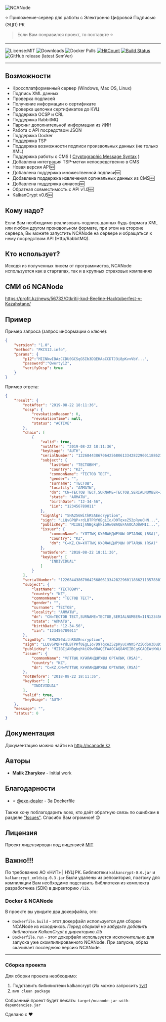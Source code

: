 
![NCANode](docs/NCANode.png)


⭐ Приложение-сервер для работы с Электронно Цифровой Подписью (ЭЦП) РК

> Если Вам понравился проект, то поставьте ⭐

---

![License:MIT](https://img.shields.io/badge/license-MIT-green.svg)
![Downloads](https://img.shields.io/github/downloads/malikzh/NCANode/total.svg)
![Docker Pulls](https://img.shields.io/docker/pulls/malikzh/ncanode)
[![HitCount](http://hits.dwyl.io/malikzh/ncanode.svg)](http://hits.dwyl.io/malikzh/ncanode)
[![Build Status](https://travis-ci.com/malikzh/NCANode.svg?branch=master)](https://travis-ci.com/malikzh/NCANode)
![GitHub release (latest SemVer)](https://img.shields.io/github/v/release/malikzh/NCANode)

---

## Возможности

- Кроссплатформенный сервер (Windows, Mac OS, Linux)
- Подпись XML данных
- Проверка подписей
- Получение информации о сертификате
- Проверка цепочки сертификатов до КУЦ
- Поддержка OCSP и CRL
- Поддержка RabbitMQ
- Парсинг дополнительной информации из ИИН
- Работа с API посредством JSON
- Поддержка Docker
- Поддержка TSP
- Поддержка возможности подписи произвольных данных (не только XML)
- Поддержка работы с CMS ( [Cryptographic Message Syntax](https://en.wikipedia.org/wiki/Cryptographic_Message_Syntax) ) 
- Добавлена интеграция TSP-метки непосредственно в CMS
- Новая версия API🆕
- Добавлена поддержка множественной подписи🆕
- Добавлена поддержка извлечения оргинальных данных из CMS🆕
- Добавлена поддержка алиасов🆕
- Обратная совместимость с API v1.0🆕
- KalkanCrypt v0.6🆕

## Кому надо?

Если Вам необходимо реализовать подпись данных будь формата XML или любом другом произвольном формате, при этом на стороне сервера,
Вы можете запустить NCANode на сервере и обращаться к нему посредством API (Http/RabbitMQ).

## Кто использует?

Исходя из полученных писем от программистов, NCANode используется как в стартапах, так и в крупных страховых компаниях

## СМИ об NCANode

https://profit.kz/news/56732/Otkritij-kod-Beeline-Hacktoberfest-v-Kazahstane/

## Пример

Пример запроса (запрос информации о ключе):

```json
{
	"version": "1.0",
	"method": "PKCS12.info",
	"params": {
		"p12":"MIINkwIBAzCCDU0GCSqGSIb3DQEHAaCCDTJ3i8pKvvVbY...",
		"password":"Qwerty12",
		"verifyOcsp": true
	}
}
```

Пример ответа:

```json
{
    "result": {
        "notAfter": "2019-08-22 18:11:36",
        "ocsp": {
            "revokationReason": 0,
            "revokationTime": null,
            "status": "ACTIVE"
        },
        "chain": [
            {
                "valid": true,
                "notAfter": "2019-08-22 18:11:36",
                "keyUsage": "AUTH",
                "serialNumber": "122684438670642568061334282296011886211357830154",
                "subject": {
                    "lastName": "ТЕСТОВИЧ",
                    "country": "KZ",
                    "commonName": "ТЕСТОВ ТЕСТ",
                    "gender": "",
                    "surname": "ТЕСТОВ",
                    "locality": "АЛМАТЫ",
                    "dn": "CN=ТЕСТОВ ТЕСТ,SURNAME=ТЕСТОВ,SERIALNUMBER=IIN123456789011,C=KZ,L=АЛМАТЫ,S=АЛМАТЫ,G=ТЕСТОВИЧ",
                    "state": "АЛМАТЫ",
                    "birthDate": "12-34-56",
                    "iin": "123456789011"
                },
                "signAlg": "SHA256WithRSAEncryption",
                "sign": "LLQvGPQP+rdLBTPRf0EgLIo/D9TqxeZ52pRyuCHN...",
                "publicKey": "MIIBIjANBgkqhkiG9w0BAQEFAAOCAQ8AMII...",
                "issuer": {
                    "commonName": "ҰЛТТЫҚ КУӘЛАНДЫРУШЫ ОРТАЛЫҚ (RSA)",
                    "country": "KZ",
                    "dn": "C=KZ,CN=ҰЛТТЫҚ КУӘЛАНДЫРУШЫ ОРТАЛЫҚ (RSA)"
                },
                "notBefore": "2018-08-22 18:11:36",
                "keyUser": [
                    "INDIVIDUAL"
                ]
            }
        ],
        "serialNumber": "122684438670642568061334282296011886211357830154",
        "subject": {
            "lastName": "ТЕСТОВИЧ",
            "country": "KZ",
            "commonName": "ТЕСТОВ ТЕСТ",
            "gender": "",
            "surname": "ТЕСТОВ",
            "locality": "АЛМАТЫ",
            "dn": "CN=ТЕСТОВ ТЕСТ,SURNAME=ТЕСТОВ,SERIALNUMBER=IIN123456789011,C=KZ,L=АЛМАТЫ,S=АЛМАТЫ,G=ТЕСТОВИЧ",
            "state": "АЛМАТЫ",
            "birthDate": "12-34-56",
            "iin": "123456789011"
        },
        "signAlg": "SHA256WithRSAEncryption",
        "sign": "LLQvGPQP+rdLBTPRf0EgLIo/D9TqxeZ52pRyuCHNm5P2iOdSn3DuDid1k4pNFHFDIuJ...",
        "publicKey": "MIIBIjANBgkqhkiG9w0BAQEFAAOCAQ8AMIIBCgKCAQEAtKWLOJf9qCqA6EO/SV...",
        "issuer": {
            "commonName": "ҰЛТТЫҚ КУӘЛАНДЫРУШЫ ОРТАЛЫҚ (RSA)",
            "country": "KZ",
            "dn": "C=KZ,CN=ҰЛТТЫҚ КУӘЛАНДЫРУШЫ ОРТАЛЫҚ (RSA)"
        },
        "notBefore": "2018-08-22 18:11:36",
        "keyUser": [
            "INDIVIDUAL"
        ],
        "valid": true,
        "keyUsage": "AUTH"
    },
    "message": "",
    "status": 0
}
```

## Документация

Документацию можно найти на http://ncanode.kz

## Авторы

- **Malik Zharykov** - Initial work

## Благодарности

- ⭐ [@exe-dealer](https://github.com/exe-dealer) - За Dockerfile

Также хочу поблагодарить всех, кто даёт обратную связь по ошибкам в разделе ["Issues"](https://github.com/malikzh/NCANode/issues).
Спасибо Вам огромное! 😊

## Лицензия

Проект лицензирован под лицензией [MIT](LICENSE)

## Важно!!!

По требованию  АО «НИТ» | НУЦ РК. Библиотеки `kalkancrypt-0.6.jar` и `kalkancrypt_xmldsig-0.3.jar`
Были удалены из репозитория, поэтому для компиляции Вам необходимо подставить библиотеки
из комплекта разработчика (SDK) в директорию `/lib`.

### Docker & NCANode

В проекте вы увидите два докерфайла, это:

- `Dockerfile.build` - этот докерфайл используется для сборки NCANode из исходников. *Перед сборкой не забудьте добавить библиотеки KalkanCrypt в директорию /lib*
- `Dockerfile.run`   - этот докерфайл используется исключительно для запуска уже скомпилированного NCANode. При запуске, образ скачивает последнюю версию NCANode.

----

### Сборка проекта

Для сборки проекта необходимо:

1. Подставить бибилиотеки kalkancrypt (Их можно запросить [тут](https://pki.gov.kz/developers/))
2. `mvn clean package`

Собранный проект будет лежать: `target/ncanode-jar-with-dependencies.jar`

Сделано с ❤️

